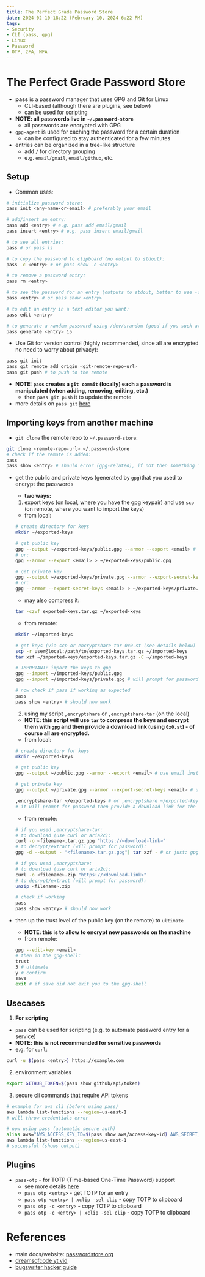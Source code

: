```yaml
---
title: The Perfect Grade Password Store
date: 2024-02-10-18:22 (February 10, 2024 6:22 PM)
tags:
- Security
- CLI (pass, gpg)
- Linux
- Password
- OTP, 2FA, MFA
---
```


# The Perfect Grade Password Store
- **pass** is a password manager that uses GPG and Git for Linux
  - CLI-based (although there are plugins, see below)
  - can be used for scripting
- **NOTE: all passwords live in `~/.password-store`**
  - all passwords are encrypted with GPG
- `gpg-agent` is used for caching the password for a certain duration
  - can be configured to stay authenticated for a few minutes
- entries can be organized in a tree-like structure
  - add `/` for directory grouping
  - e.g. `email/gmail`, `email/github`, etc.

## Setup
- Common uses:
```bash
# initialize password store:
pass init <any-name-or-email> # preferably your email

# add/insert an entry:
pass add <entry> # e.g. pass add email/gmail
pass insert <entry> # e.g. pass insert email/gmail

# to see all entries:
pass # or pass ls 

# to copy the password to clipboard (no output to stdout):
pass -c <entry> # or pass show -c <entry>

# to remove a password entry:
pass rm <entry> 

# to see the password for an entry (outputs to stdout, better to use -c especially in public):
pass <entry> # or pass show <entry>

# to edit an entry in a text editor you want:
pass edit <entry>

# to generate a random password using /dev/urandom (good if you suck at passwords):
pass generate <entry> 15
```

- Use Git for version control (highly recommended, since all are encrypted no need to worry about privacy):
```bash
pass git init
pass git remote add origin <git-remote-repo-url>
pass git push # to push to the remote
```
- **NOTE: `pass` creates a `git commit` (locally) each a password is manipulated (when adding, removing, editing, etc.)**
  - then `pass git push` it to update the remote
- more details on `pass git` [here](https://git.zx2c4.com/password-store/about/#EXTENDED%20GIT%20EXAMPLE)

## Importing keys from another machine
-  `git clone` the remote repo to `~/.password-store`:
```bash
git clone <remote-repo-url> ~/.password-store
# check if the remote is added:
pass
pass show <entry> # should error (gpg-related), if not then something is wrong you dead boi
```
- get the public and private keys (generated by `gpg`)that you used to encrypt the passwords 
  - **two ways:**
  1. export keys (on local, where you have the gpg keypair) and use `scp` (on remote, where you want to import the keys)
    - from local: 
    ```bash
    # create directory for keys
    mkdir ~/exported-keys

    # get public key
    gpg --output ~/exported-keys/public.gpg --armor --export <email> # use email instead of uid to reference which key you want to use
    # or:
    gpg --armor --export <email> > ~/exported-keys/public.gpg

    # get private key
    gpg --output ~/exported-keys/private.gpg --armor --export-secret-keys <email> # use email again
    # or:
    gpg --armor --export-secret-keys <email> > ~/exported-keys/private.gpg
    ```
    - may also compress it:
    ```bash
    tar -czvf exported-keys.tar.gz ~/exported-keys
    ```

    - from remote: 
    ```bash
    mkdir ~/imported-keys

    # get keys (via scp or encryptshare-tar 0x0.st (see details below) or usb flash drive):
    scp -r user@local:/path/to/exported-keys.tar.gz ~/imported-keys
    tar xzf ~/imported-keys/exported-keys.tar.gz -C ~/imported-keys

    # IMPORTANT: import the keys to gpg
    gpg --import ~/imported-keys/public.gpg
    gpg --import ~/imported-keys/private.gpg # will prompt for password

    # now check if pass if working as expected
    pass
    pass show <entry> # should now work
    ```

    2. using my script `,encryptshare` or `,encryptshare-tar` (on the local)
    - **NOTE: this script will use `tar` to compress the keys and encrypt them with `gpg` and then provide a download link (using `0x0.st`) - of course all are encrypted.**
    - from local:
    ```bash
    # create directory for keys
    mkdir ~/exported-keys

    # get public key
    gpg --output ~/public.gpg --armor --export <email> # use email instead of uid to reference which key you want to use

    # get private key
    gpg --output ~/private.gpg --armor --export-secret-keys <email> # use email again

    ,encryptshare-tar ~/exported-keys # or ,encryptshare ~/exported-keys
    # it will prompt for password then provide a download link for the remote machine
    ```
    - from remote:
    ```bash
    # if you used ,encryptshare-tar:
    # to download (use curl or aria2c):
    curl -o <filename>.tar.gz.gpg "https://<download-link>"
    # to decrypt/extract (will prompt for password):
    gpg -d --output - "<filename>.tar.gz.gpg"| tar xzf - # or just: gpg --decrypt "<filename>.tar.gz.gpg" | tar xz

    # if you used ,encryptshare:
    # to download (use curl or aria2c):
    curl -o <filename>.zip "https://<download-link>"
    # to decrypt/extract (will prompt for password):
    unzip <filename>.zip

    # check if working
    pass
    pass show <entry> # should now work
    ```
- then up the trust level of the public key (on the remote) to `ultimate` 
  - **NOTE: this is to allow to encrypt new passwords on the machine**
  - from remote:
  ```bash
  gpg --edit-key <email>
  # then in the gpg-shell:
  trust
  5 # ultimate
  y # confirm
  save
  exit # if save did not exit you to the gpg-shell
  ```

## Usecases
1. **For scripting**
  - `pass` can be used for scripting (e.g. to automate password entry for a service)
  - **NOTE: this is not recommended for sensitive passwords**
  - e.g. for `curl`:
  ```bash
  curl -u $(pass <entry>) https://example.com
  ```
2. environment variables
```bash
export GITHUB_TOKEN=$(pass show github/api/token)
```
3. secure cli commands that require API tokens
```bash
# example for aws cli (before using pass)
aws lambda list-functions --region=us-east-1
# will throw credentials error

# now using pass (automatic secure auth)
alias aws="AWS_ACCESS_KEY_ID=$(pass show aws/access-key-id) AWS_SECRET_ACCESS_KEY=$(pass show aws/secret-access-key) aws"
aws lambda list-functions --region=us-east-1
# successful (shows output)
```

## Plugins
- `pass-otp` - for TOTP (Time-based One-Time Password) support
  - see more details [here](./use-pass-for-2FA-MFA-otp-auth.md)
  - `pass otp <entry>` - get TOTP for an entry
  - `pass otp <entry> | xclip -sel clip` - copy TOTP to clipboard
  - `pass otp -c <entry>` - copy TOTP to clipboard
  - `pass otp -c <entry> | xclip -sel clip` - copy TOTP to clipboard

# References
- main docs/website: [passwordstore.org](https://www.passwordstore.org/)
- [dreamsofcode yt vid](https://www.youtube.com/watch?v=FhwsfH2TpFA&pp=ygUTZHJlYW1zIG9mIGNvZGUgcGFzcw%3D%3D)
- [bugswriter hacker guide](https://www.youtube.com/watch?v=QE9Qj_qI6Q4)
